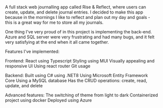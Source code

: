 A full stack web journalling app called Rise & Reflect, where users can create, update, and delete journal entries. I decided to make this app because in the mornings I like to reflect and plan out my day and goals - this is a great way for me to store all my journals. 

One thing I've very proud of in this project is implementing the back-end. Azure and SQL server were very frustrating and had many bugs, and it felt very satisfying at the end when it all came together. 


Features I've implemented:

Frontend:
React using Typescript
Styling using MUI
Visually appealing and responsive UI
Using react router
Git usage

Backend:
Built using C# using .NET8
Using Microsoft Entity Framework Core
Using a MySQL database
Has the CRUD operations: create, read, update, and delete

Advanced features:
The switching of theme from light to dark
Containerized project using docker
Deployed using Azure
